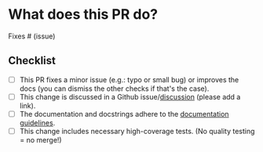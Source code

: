 # What does this PR do?

<!--

Great, you are contributing to Flax!

But... please read the following carefully so we can make sure your PR is merged
easily.

Replace this text block with a description of the change and which issue it
fixes (if applicable). Please also include relevant motivation/context.

Once you're done, someone in the Flax team will review your PR shortly. They may
suggest changes to make the code even better. If no one reviewed your PR after a
week has passed, don't hesitate to post a new comment @-mentioning the same
persons (sometimes notifications get lost).
-->

Fixes # (issue)

## Checklist
- [ ] This PR fixes a minor issue (e.g.: typo or small bug) or improves the docs (you can dismiss the other checks if that's the case).
- [ ] This change is discussed in a Github issue/[discussion](https://github.com/google/flax/discussions) (please add a link).
- [ ] The documentation and docstrings adhere to the [documentation guidelines](https://github.com/google/flax/blob/main/docs/README.md#how-to-write-code-documentation).
- [ ] This change includes necessary high-coverage tests. (No quality testing = no merge!)
